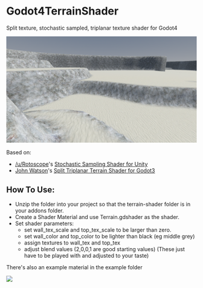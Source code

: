 # Godot4TerrainShader
Split texture, stochastic sampled, triplanar texture shader for Godot4

![An example screenshot of the terrain shader](https://github.com/acegiak/Godot4TerrainShader/raw/main/screenshots/terrainshader.png)

Based on:
 * [/u/Rotoscope](https://www.reddit.com/user/rotoscope-/)'s [Stochastic Sampling Shader for Unity](https://www.reddit.com/r/Unity3D/comments/dhr5g2/i_made_a_stochastic_texture_sampling_shader/)
 * [John Watson](https://twitter.com/yafd)'s [Split Triplanar Terrain Shader for Godot3](https://github.com/jotson/godot3-triplanar-terrain-demo)


## How To Use:
 * Unzip the folder into your project so that the terrain-shader folder is in your addons folder.
 * Create a Shader Material and use Terrain.gdshader as the shader.
 * Set shader parameters:
	* set wall_tex_scale and top_tex_scale to be larger than zero.
	* set wall_color and top_color to be lighter than black (eg middle grey)
	* assign textures to wall_tex and top_tex
	* adjust blend values (2,0,0,1 are good starting values) (These just have to be played with and adjusted to your taste)

There's also an example material in the example folder

![](https://github.com/acegiak/Godot4TerrainShader/raw/main/screenshots/shader_use_example.gif)
